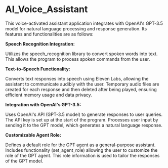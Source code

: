 # AI_Voice_Assistant

This voice-activated assistant application integrates with OpenAI's GPT-3.5 model for natural language processing and response generation. Its features and functionalities are as follows:

**Speech Recognition Integration:**

Utilizes the speech_recognition library to convert spoken words into text. This allows the program to process spoken commands from the user.

**Text-to-Speech Functionality:**

Converts text responses into speech using Eleven Labs, allowing the assistant to communicate audibly with the user.
Temporary audio files are created for each response and then deleted after being played, ensuring efficient memory usage and data privacy.

**Integration with OpenAI's GPT-3.5:**

Uses OpenAI's API (GPT-3.5 model) to generate responses to user queries. The API key is set up at the start of the program.
Processes user input by sending it to the GPT model, which generates a natural language response.

**Customizable Agent Role:**

Defines a default role for the GPT agent as a general-purpose assistant.
Includes functionality (set_agent_role) allowing the user to customize the role of the GPT agent. This role information is used to tailor the responses of the GPT model.
